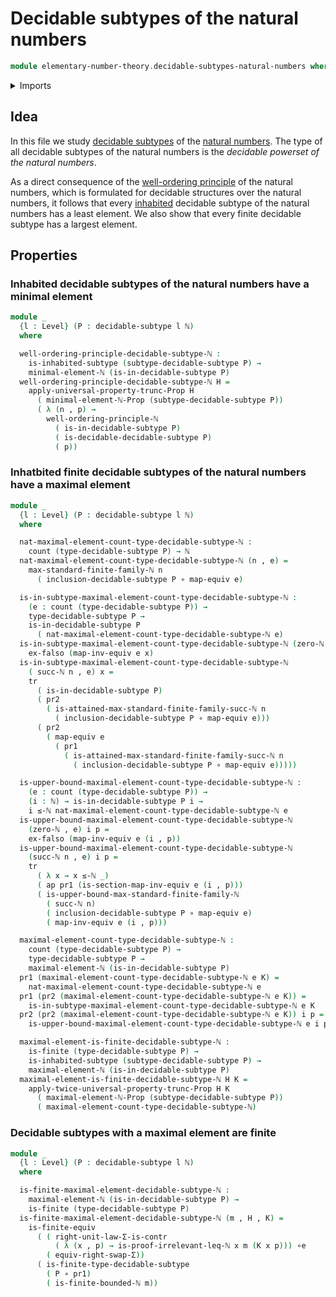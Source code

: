 # Decidable subtypes of the natural numbers

```agda
module elementary-number-theory.decidable-subtypes-natural-numbers where
```

<details><summary>Imports</summary>

```agda
open import elementary-number-theory.bounded-natural-numbers
open import elementary-number-theory.inequality-natural-numbers
open import elementary-number-theory.maximal-structured-natural-numbers
open import elementary-number-theory.maximum-natural-numbers
open import elementary-number-theory.minimal-structured-natural-numbers
open import elementary-number-theory.natural-numbers
open import elementary-number-theory.well-ordering-principle-natural-numbers

open import foundation.action-on-identifications-functions
open import foundation.decidable-subtypes
open import foundation.dependent-pair-types
open import foundation.empty-types
open import foundation.equivalences
open import foundation.function-types
open import foundation.inhabited-subtypes
open import foundation.propositional-truncations
open import foundation.propositions
open import foundation.transport-along-identifications
open import foundation.type-arithmetic-dependent-pair-types
open import foundation.universe-levels

open import univalent-combinatorics.counting
open import univalent-combinatorics.dependent-pair-types
open import univalent-combinatorics.finite-types
open import univalent-combinatorics.standard-finite-types
open import univalent-combinatorics.decidable-subtypes
```

</details>

## Idea

In this file we study [decidable subtypes](foundation.decidable-subtypes.md) of the [natural numbers](elementary-number-theory.natural-numbers.md). The type of all decidable subtypes of the natural numbers is the *decidable powerset of the natural numbers*.

As a direct consequence of the [well-ordering principle](elementary-number-theory.well-ordering-principle-natural-numbers.md) of the natural numbers, which is formulated for decidable structures over the natural numbers, it follows that every [inhabited](foundation.inhabited-subtypes.md) decidable subtype of the natural numbers has a least element. We also show that every finite decidable subtype has a largest element.

## Properties

### Inhabited decidable subtypes of the natural numbers have a minimal element

```agda
module _
  {l : Level} (P : decidable-subtype l ℕ)
  where

  well-ordering-principle-decidable-subtype-ℕ :
    is-inhabited-subtype (subtype-decidable-subtype P) →
    minimal-element-ℕ (is-in-decidable-subtype P)
  well-ordering-principle-decidable-subtype-ℕ H =
    apply-universal-property-trunc-Prop H
      ( minimal-element-ℕ-Prop (subtype-decidable-subtype P))
      ( λ (n , p) →
        well-ordering-principle-ℕ
          ( is-in-decidable-subtype P)
          ( is-decidable-decidable-subtype P)
          ( p))
```

### Inhatbited finite decidable subtypes of the natural numbers have a maximal element

```agda
module _
  {l : Level} (P : decidable-subtype l ℕ)
  where

  nat-maximal-element-count-type-decidable-subtype-ℕ :
    count (type-decidable-subtype P) → ℕ
  nat-maximal-element-count-type-decidable-subtype-ℕ (n , e) =
    max-standard-finite-family-ℕ n
      ( inclusion-decidable-subtype P ∘ map-equiv e)

  is-in-subtype-maximal-element-count-type-decidable-subtype-ℕ :
    (e : count (type-decidable-subtype P)) →
    type-decidable-subtype P →
    is-in-decidable-subtype P
      ( nat-maximal-element-count-type-decidable-subtype-ℕ e)
  is-in-subtype-maximal-element-count-type-decidable-subtype-ℕ (zero-ℕ , e) x =
    ex-falso (map-inv-equiv e x)
  is-in-subtype-maximal-element-count-type-decidable-subtype-ℕ
    ( succ-ℕ n , e) x =
    tr
      ( is-in-decidable-subtype P)
      ( pr2
        ( is-attained-max-standard-finite-family-succ-ℕ n
          ( inclusion-decidable-subtype P ∘ map-equiv e)))
      ( pr2
        ( map-equiv e
          ( pr1
            ( is-attained-max-standard-finite-family-succ-ℕ n
              ( inclusion-decidable-subtype P ∘ map-equiv e)))))

  is-upper-bound-maximal-element-count-type-decidable-subtype-ℕ :
    (e : count (type-decidable-subtype P)) →
    (i : ℕ) → is-in-decidable-subtype P i →
    i ≤-ℕ nat-maximal-element-count-type-decidable-subtype-ℕ e
  is-upper-bound-maximal-element-count-type-decidable-subtype-ℕ
    (zero-ℕ , e) i p =
    ex-falso (map-inv-equiv e (i , p))
  is-upper-bound-maximal-element-count-type-decidable-subtype-ℕ
    (succ-ℕ n , e) i p =
    tr
      ( λ x → x ≤-ℕ _)
      ( ap pr1 (is-section-map-inv-equiv e (i , p)))
      ( is-upper-bound-max-standard-finite-family-ℕ
        ( succ-ℕ n)
        ( inclusion-decidable-subtype P ∘ map-equiv e)
        ( map-inv-equiv e (i , p)))

  maximal-element-count-type-decidable-subtype-ℕ :
    count (type-decidable-subtype P) →
    type-decidable-subtype P →
    maximal-element-ℕ (is-in-decidable-subtype P)
  pr1 (maximal-element-count-type-decidable-subtype-ℕ e K) =
    nat-maximal-element-count-type-decidable-subtype-ℕ e
  pr1 (pr2 (maximal-element-count-type-decidable-subtype-ℕ e K)) =
    is-in-subtype-maximal-element-count-type-decidable-subtype-ℕ e K
  pr2 (pr2 (maximal-element-count-type-decidable-subtype-ℕ e K)) i p =
    is-upper-bound-maximal-element-count-type-decidable-subtype-ℕ e i p

  maximal-element-is-finite-decidable-subtype-ℕ :
    is-finite (type-decidable-subtype P) →
    is-inhabited-subtype (subtype-decidable-subtype P) →
    maximal-element-ℕ (is-in-decidable-subtype P)
  maximal-element-is-finite-decidable-subtype-ℕ H K =
    apply-twice-universal-property-trunc-Prop H K
      ( maximal-element-ℕ-Prop (subtype-decidable-subtype P))
      ( maximal-element-count-type-decidable-subtype-ℕ)
```

### Decidable subtypes with a maximal element are finite

```agda
module _
  {l : Level} (P : decidable-subtype l ℕ)
  where

  is-finite-maximal-element-decidable-subtype-ℕ :
    maximal-element-ℕ (is-in-decidable-subtype P) →
    is-finite (type-decidable-subtype P)
  is-finite-maximal-element-decidable-subtype-ℕ (m , H , K) =
    is-finite-equiv
      ( ( right-unit-law-Σ-is-contr
          ( λ (x , p) → is-proof-irrelevant-leq-ℕ x m (K x p))) ∘e
        ( equiv-right-swap-Σ))
      ( is-finite-type-decidable-subtype
        ( P ∘ pr1)
        ( is-finite-bounded-ℕ m))
```

